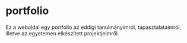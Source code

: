 # portfolio
Ez a weboldal egy portfolio az eddigi tanulmányimról, tapasztalataimról, illetve az egyetemen elkészített projektjeimről.